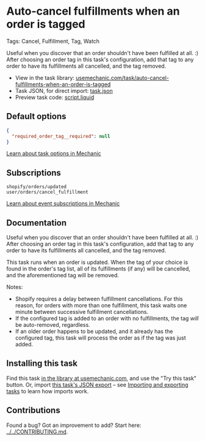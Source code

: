 # Auto-cancel fulfillments when an order is tagged

Tags: Cancel, Fulfillment, Tag, Watch

Useful when you discover that an order shouldn't have been fulfilled at all. :) After choosing an order tag in this task's configuration, add that tag to any order to have its fulfillments all cancelled, and the tag removed.

* View in the task library: [usemechanic.com/task/auto-cancel-fulfillments-when-an-order-is-tagged](https://usemechanic.com/task/auto-cancel-fulfillments-when-an-order-is-tagged)
* Task JSON, for direct import: [task.json](../../tasks/auto-cancel-fulfillments-when-an-order-is-tagged.json)
* Preview task code: [script.liquid](./script.liquid)

## Default options

```json
{
  "required_order_tag__required": null
}
```

[Learn about task options in Mechanic](https://docs.usemechanic.com/article/471-task-options)

## Subscriptions

```liquid
shopify/orders/updated
user/orders/cancel_fulfillment
```

[Learn about event subscriptions in Mechanic](https://docs.usemechanic.com/article/408-subscriptions)

## Documentation

Useful when you discover that an order shouldn't have been fulfilled at all. :) After choosing an order tag in this task's configuration, add that tag to any order to have its fulfillments all cancelled, and the tag removed.

This task runs when an order is updated. When the tag of your choice is found in the order's tag list, all of its fulfillments (if any) will be cancelled, and the aforementioned tag will be removed.

Notes:

* Shopify requires a delay between fulfillment cancellations. For this reason, for orders with more than one fulfillment, this task waits one minute between successive fulfillment cancellations.
* If the configured tag is added to an order with no fulfillments, the tag _will_ be auto-removed, regardless.
* If an older order happens to be updated, and it already has the configured tag, this task will process the order as if the tag was just added.

## Installing this task

Find this task [in the library at usemechanic.com](https://usemechanic.com/task/auto-cancel-fulfillments-when-an-order-is-tagged), and use the "Try this task" button. Or, import [this task's JSON export](../../tasks/auto-cancel-fulfillments-when-an-order-is-tagged.json) – see [Importing and exporting tasks](https://docs.usemechanic.com/article/505-importing-and-exporting-tasks) to learn how imports work.

## Contributions

Found a bug? Got an improvement to add? Start here: [../../CONTRIBUTING.md](../../CONTRIBUTING.md).
